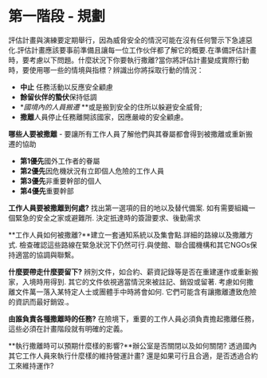 [Title]: # (第一步 - 規畫)
[Order]: # (0)

# 第一階段 - 規劃 

評估計畫與演練要定期舉行，因為威脅安全的情況可能在沒有任何警示下急遽惡化.評估計畫應該要事前準備且讓每一位工作伙伴都了解它的概要.在準備評估計畫時，要考慮以下問題。什麼狀況下你要執行撒離?當你將評估計畫變成實際行動時，要使用哪一些的情境與指標？辨識出你將採取行動的情況：
* **中止** 任務活動以反應安全顧慮
* **餘留伙伴的蟄伏**保持低調
* **國境內的人員搬遷* **或是搬到安全的住所以躲避安全威脅;
* **撒離**人員停止任務離開該國家，因應嚴峻的安全顧慮。

**哪些人要被撒離** - 要讓所有工作人員了解他們與其眷屬都會得到被撒離或重新搬遷的協助
* **第1優先**國外工作者的眷屬
* **第2優先**因危機狀況有立即個人危險的工作人員
* **第3優先**非重要幹部的個人
* **第4優先**重要幹部

**工作人員要被撒離到何處?**
找出第一選項的目的地以及替代備案. 如有需要組織一個緊急的安全之家或避難所. 決定扺達時的簽證要求、後勤需求

**工作人員如何被撒離?**建立一套通知系統以及集會點.詳細的路線以及撒離方式. 檢查確認這些路線在緊急狀況下仍然可行.與使館、聯合國機構和其它NGOs保持適當的協調與聯繫。

**什麼要帶走什麼要留下?**
辨別文件，如合約、薪資記錄等是否在重建運作或重新搬家，入境時用得到. 其它的文件依視適當情況來被註記、銷毀或留著. 考慮如何撒離文件萬一落入某特定人士或團體手中時將會如何. 它們可能含有讓撒離遭致危險的資訊而最好銷毀.。

**由誰負責各種撒離時的任務?**
在險境下，重要的工作人員必須負責擔起撒離任務，這些必須在計畫階段就有明確的定義。

**執行撒離時可以預期什麼樣的影響?**辦公室是否關閉以及如何關閉? 透過國內其它工作人員來執行什麼樣的維持營運計畫? 還是如果可行且合適，是否透過合約工來維持運作?